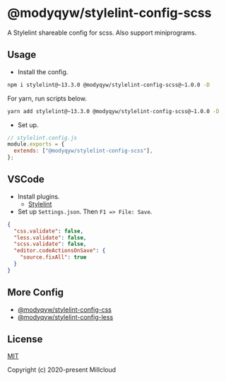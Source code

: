 # @modyqyw/stylelint-config-scss

A Stylelint shareable config for scss. Also support miniprograms.

## Usage

- Install the config.

```sh
npm i stylelint@~13.3.0 @modyqyw/stylelint-config-scss@~1.0.0 -D
```

For yarn, run scripts below.

```sh
yarn add stylelint@~13.3.0 @modyqyw/stylelint-config-scss@~1.0.0 -D
```

- Set up.

```js
// stylelint.config.js
module.exports = {
  extends: ["@modyqyw/stylelint-config-scss"],
};
```

## VSCode

- Install plugins.
  - [Stylelint](https://marketplace.visualstudio.com/items?itemName=stylelint.vscode-stylelint)
- Set up `Settings.json`. Then `F1 => File: Save`.

```json
{
  "css.validate": false,
  "less.validate": false,
  "scss.validate": false,
  "editor.codeActionsOnSave": {
    "source.fixAll": true
  }
}
```

## More Config

- [@modyqyw/stylelint-config-css](https://github.com/Millcloud/stylelint-config-css)
- [@modyqyw/stylelint-config-less](https://github.com/Millcloud/stylelint-config-less)

## License

[MIT](./LICENSE)

Copyright (c) 2020-present Millcloud
